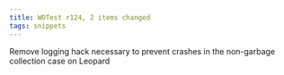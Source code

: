 ```yaml
---
title: WOTest r124, 2 items changed
tags: snippets
---
```


Remove logging hack necessary to prevent crashes in the non-garbage collection case on Leopard
